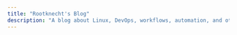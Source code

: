 ```yaml
---
title: "Rootknecht's Blog"
description: "A blog about Linux, DevOps, workflows, automation, and other stuff that might have caught my attention."
---
```

